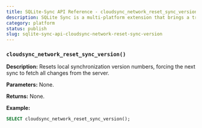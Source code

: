 ```yaml
---
title: SQLite-Sync API Reference - cloudsync_network_reset_sync_version
description: SQLite Sync is a multi-platform extension that brings a true local-first experience to your applications with minimal effort.
category: platform
status: publish
slug: sqlite-sync-api-cloudsync-network-reset-sync-version
---
```


### `cloudsync_network_reset_sync_version()`

**Description:** Resets local synchronization version numbers, forcing the next sync to fetch all changes from the server.

**Parameters:** None.

**Returns:** None.

**Example:**

```sql
SELECT cloudsync_network_reset_sync_version();
```
